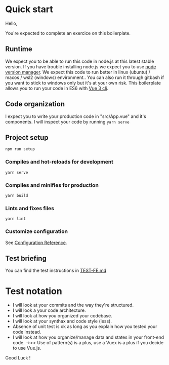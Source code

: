 # Quick start

Hello,

You're expected to complete an exercice on this boilerplate.

## Runtime

We expect you to be able to run this code in node.js at this latest stable version.
If you have trouble installing node.js we expect you to use [node version manager](https://github.com/nvm-sh/nvm#intro).
We expect this code to run better in linux (ubuntu) / macos / wsl2 (windows) environment..
You can also run it through gitbash if you want to stick to windows only but it's at your own risk.
This  boilerplate allows you to run your code in ES6 with [Vue 3 cli](https://vuejs.org/guide/essentials/application.html#mounting-the-app).

## Code organization

I expect you to write your production code in "src/App.vue" and it's components.
I will inspect your code by running ``yarn serve``

## Project setup
```
npm run setup
```

### Compiles and hot-reloads for development
```
yarn serve
```

### Compiles and minifies for production
```
yarn build
```

### Lints and fixes files
```
yarn lint
```

### Customize configuration
See [Configuration Reference](https://cli.vuejs.org/config/).

## Test briefing

You can find the test instructions in [TEST-FE.md](./TEST-FE.md)

# Test notation

- I will look at your commits and the way they're structured.
- I will look a your code architecture.
- I will look at how you organized your codebase.
- I will look at your synthax and code style (less).
- Absence of unit test is ok as long as you explain how you tested your code instead.
- I will look at how you organize/manage data and states in your front-end code.
  ->>> Use of pattern(s) is a plus, use a Vuex is a plus if you decide to use Vue.js.

Good Luck !

